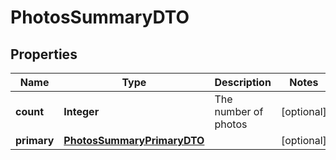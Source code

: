 

# PhotosSummaryDTO

## Properties

Name | Type | Description | Notes
------------ | ------------- | ------------- | -------------
**count** | **Integer** | The number of photos |  [optional]
**primary** | [**PhotosSummaryPrimaryDTO**](PhotosSummaryPrimaryDTO.md) |  |  [optional]



